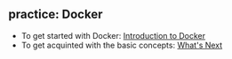 ## practice: Docker

- To get started with Docker: [Introduction to Docker](https://docs.docker.com/get-started/introduction/)
- To get acquinted with the basic concepts: [What's Next](https://docs.docker.com/get-started/introduction/whats-next/)